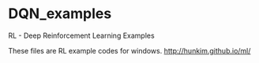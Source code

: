 # DQN_examples
RL - Deep Reinforcement Learning Examples

These files are RL example codes for windows.
http://hunkim.github.io/ml/
